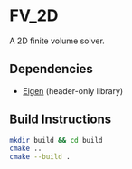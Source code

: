 # FV_2D

A 2D finite volume solver.

## Dependencies

- [Eigen](https://eigen.tuxfamily.org/) (header-only library)

## Build Instructions

```bash
mkdir build && cd build
cmake ..
cmake --build .
